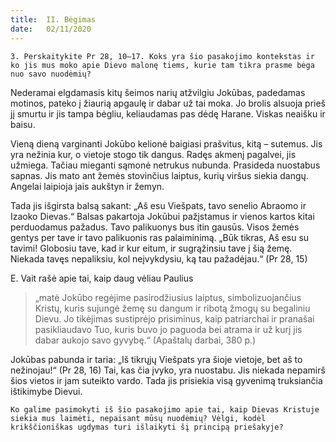 ```yaml
---
title:  II. Bėgimas
date:   02/11/2020
---
```


`3. Perskaitykite Pr 28, 10–17. Koks yra šio pasakojimo kontekstas ir ko jis mus moko apie Dievo malonę tiems, kurie tam tikra prasme bėga nuo savo nuodėmių?`
														
Nederamai elgdamasis kitų šeimos narių atžvilgiu Jokūbas, padedamas motinos, pateko į žiaurią apgaulę ir dabar už tai moka. Jo brolis alsuoja prieš jį smurtu ir jis tampa bėgliu, keliaudamas pas dėdę Harane. Viskas neaišku ir baisu.

Vieną dieną varginanti Jokūbo kelionė baigiasi prašvitus, kitą – sutemus. Jis yra nežinia kur, o vietoje stogo tik dangus. Radęs akmenį pagalvei, jis užmiega. Tačiau mieganti sąmonė netrukus nubunda. Prasideda nuostabus sapnas. Jis mato ant žemės stovinčius laiptus, kurių viršus siekia dangų. Angelai laipioja jais aukštyn ir žemyn.

Tada jis išgirsta balsą sakant: „Aš esu Viešpats, tavo senelio Abraomo ir Izaoko Dievas.“ Balsas pakartoja Jokūbui pažįstamus ir vienos kartos kitai perduodamus pažadus. Tavo palikuonys bus itin gausūs. Visos žemės gentys per tave ir tavo palikuonis ras palaiminimą. „Būk tikras, Aš esu su tavimi! Globosiu tave, kad ir kur eitum, ir sugrąžinsiu tave į šią žemę. Niekada tavęs nepaliksiu, kol neįvykdysiu, ką tau pažadėjau.“ (Pr 28, 15)

E. Vait rašė apie tai, kaip daug vėliau Paulius 

> <p></p>
> „matė Jokūbo regėjime pasirodžiusius laiptus, simbolizuojančius Kristų, kuris sujungė žemę su dangum ir ribotą žmogų su begaliniu Dievu. Jo tikėjimas sustiprėjo prisiminus, kaip patriarchai ir pranašai pasikliaudavo Tuo, kuris buvo jo paguoda bei atrama ir už kurį jis dabar aukojo savo gyvybę.“ (Apaštalų darbai, 380 p.)

Jokūbas pabunda ir taria: „Iš tikrųjų Viešpats yra šioje vietoje, bet aš to nežinojau!“ (Pr 28, 16) Tai, kas čia įvyko, yra nuostabu. Jis niekada nepamirš šios vietos ir jam suteikto vardo. Tada jis prisiekia visą gyvenimą truksiančia ištikimybe Dievui.

`Ko galime pasimokyti iš šio pasakojimo apie tai, kaip Dievas Kristuje siekia mus laimėti, nepaisant mūsų nuodėmių? Vėlgi, kodėl krikščioniškas ugdymas turi išlaikyti šį principą priešakyje?`